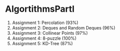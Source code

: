 # AlgortithmsPartI

1. Assignment 1: Percolation                (93%)
2. Assignment 2: Deques and Random Deques   (96%)
3. Assignment 3: Collinear Points           (97%)
4. Assignment 4: 8-puzzle                   (100%)
5. Assignment 5: KD-Tree                    (87%)
